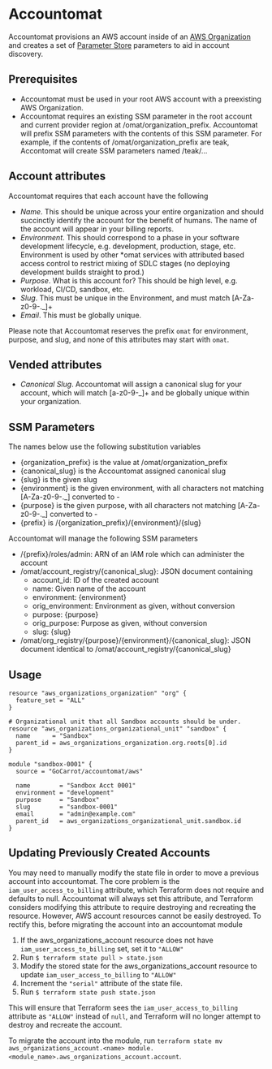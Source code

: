 # Accountomat

Accountomat provisions an AWS account inside of an [AWS Organization](https://docs.aws.amazon.com/organizations/latest/userguide/orgs_introduction.html) and creates a set of [Parameter Store](https://docs.aws.amazon.com/systems-manager/latest/userguide/systems-manager-parameter-store.html) parameters to aid in account discovery.

## Prerequisites

* Accountomat must be used in your root AWS account with a preexisting AWS Organization.
* Accountomat requires an existing SSM parameter in the root account and current provider region at /omat/organization_prefix. Accountomat will prefix SSM parameters with the contents of this SSM parameter. For example, if the contents of /omat/organization_prefix are teak, Accontomat will create SSM parameters named /teak/...

## Account attributes

Accountomat requires that each account have the following

* *Name*. This should be unique across your entire organization and should succinctly identify the account for the benefit of humans. The name of the account will appear in your billing reports.
* *Environment*. This should correspond to a phase in your software development lifecycle, e.g. development, production, stage, etc. Environment is used by other \*omat services with attributed based access control to restrict mixing of SDLC stages (no deploying development builds straight to prod.)
* *Purpose*. What is this account for? This should be high level, e.g. workload, CI/CD, sandbox, etc.
* *Slug*. This must be unique in the Environment, and must match \[A-Za-z0-9-.\_\]+
* *Email*. This must be globally unique.

Please note that Accountomat reserves the prefix `omat` for environment, purpose, and slug, and none of this attributes may start with `omat`.

## Vended attributes

* *Canonical Slug*. Accountomat will assign a canonical slug for your account, which will match \[a-z0-9-\_\]+ and be globally unique within your organization.

## SSM Parameters

The names below use the following substitution variables

* {organization_prefix} is the value at /omat/organization_prefix
* {canonical_slug} is the Accountomat assigned canonical slug
* {slug} is the given slug
* {environment} is the given environment, with all characters not matching \[A-Za-z0-9-.\_\] converted to -
* {purpose} is the given purpose, with all characters not matching \[A-Za-z0-9-.\_\] converted to -
* {prefix} is /{organization_prefix}/{environment}/{slug}

Accountomat will manage the following SSM parameters

* /{prefix}/roles/admin: ARN of an IAM role which can administer the account
* /omat/account_registry/{canonical_slug}: JSON document containing
  * account_id: ID of the created account
  * name: Given name of the account
  * environment: {environment}
  * orig_environment: Environment as given, without conversion
  * purpose: {purpose}
  * orig_purpose: Purpose as given, without conversion
  * slug: {slug}
* /omat/org_registry/{purpose}/{environment}/{canonical_slug}: JSON document identical to /omat/account_registry/{canonical_slug}

## Usage

```hcl
resource "aws_organizations_organization" "org" {
  feature_set = "ALL"
}

# Organizational unit that all Sandbox accounts should be under.
resource "aws_organizations_organizational_unit" "sandbox" {
  name      = "Sandbox"
  parent_id = aws_organizations_organization.org.roots[0].id
}

module "sandbox-0001" {
  source = "GoCarrot/accountomat/aws"

  name        = "Sandbox Acct 0001"
  environment = "development"
  purpose     = "Sandbox"
  slug        = "sandbox-0001"
  email       = "admin@example.com"
  parent_id   = aws_organizations_organizational_unit.sandbox.id
}
```

## Updating Previously Created Accounts

You may need to manually modify the state file in order to move a previous account into accountomat. The core problem is the `iam_user_access_to_billing` attribute, which Terraform does not require and defaults to null. Accountomat will always set this attribute, and Terraform considers modifying this attribute to require destroying and recreating the resource. However, AWS account resources cannot be easily destroyed. To rectify this, before migrating the account into an accountomat module

1. If the aws_organizations_account resource does not have `iam_user_access_to_billing` set, set it to `"ALLOW"`
2. Run `$ terraform state pull > state.json`
3. Modify the stored state for the aws_organizations_account resource to update `iam_user_access_to_billing` to `"ALLOW"`
4. Increment the `"serial"` attribute of the state file.
5. Run `$ terraform state push state.json`

This will ensure that Terraform sees the `iam_user_access_to_billing` attribute as `"ALLOW"` instead of `null`, and Terraform will no longer attempt to destroy and recreate the account.

To migrate the account into the module, run `terraform state mv aws_organizations_account.<name> module.<module_name>.aws_organizations_account.account`.
